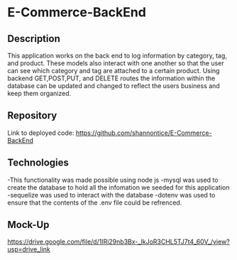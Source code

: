# E-Commerce-BackEnd

## Description
This application works on the back end to log information by category, tag, and product. These models also interact with one another so that the user can see which category and tag are attached to a certain product. Using backend GET,POST,PUT, and DELETE routes the information within the database can be updated and changed to reflect the users business and keep them organized.

## Repository
Link to deployed code: https://github.com/shannontice/E-Commerce-BackEnd

## Technologies
-This functionality was made possible using node js
-mysql was used to create the database to hold all the infomation we seeded for this application
-sequelize was used to interact with the database
-dotenv was used to ensure that the contents of the .env file could be refrenced.

## Mock-Up
https://drive.google.com/file/d/1IRi29nb3Bx-_lkJoR3CHL5TJ7t4_60V_/view?usp=drive_link


